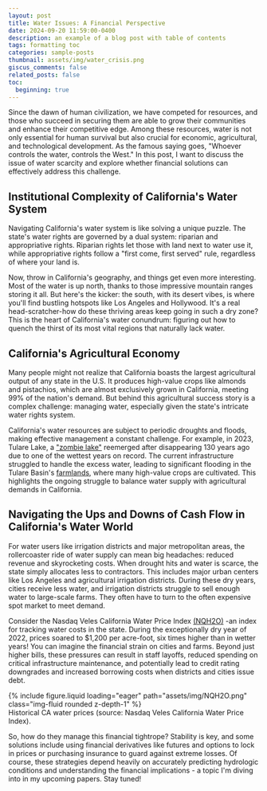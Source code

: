 ```yaml
---
layout: post
title: Water Issues: A Financial Perspective 
date: 2024-09-20 11:59:00-0400
description: an example of a blog post with table of contents
tags: formatting toc
categories: sample-posts
thumbnail: assets/img/water_crisis.png
giscus_comments: false
related_posts: false
toc:
  beginning: true
---
```




Since the dawn of human civilization, we have competed for resources, and those who succeed in securing them are able to grow their communities and enhance their competitive edge. Among these resources, water is not only essential for human survival but also crucial for economic, agricultural, and technological development. As the famous saying goes, "Whoever controls the water, controls the West." In this post, I want to discuss the issue of water scarcity and explore whether financial solutions can effectively address this challenge.


## Institutional Complexity of California's Water System

Navigating California's water system is like solving a unique puzzle. The state's water rights are governed by a dual system: riparian and appropriative rights. Riparian rights let those with land next to water use it, while appropriative rights follow a "first come, first served" rule, regardless of where your land is.   

Now, throw in California's geography, and things get even more interesting. Most of the water is up north, thanks to those impressive mountain ranges storing it all. But here's the kicker: the south, with its desert vibes, is where you'll find bustling hotspots like Los Angeles and Hollywood. It's a real head-scratcher-how do these thriving areas keep going in such a dry zone? This is the heart of California's water conundrum: figuring out how to quench the thirst of its most vital regions that naturally lack water.

## California's Agricultural Economy

Many people might not realize that California boasts the largest agricultural output of any state in the U.S. It produces high-value crops like almonds and pistachios, which are almost exclusively grown in California, meeting 99% of the nation's demand. But behind this agricultural success story is a complex challenge: managing water, especially given the state's intricate water rights system.   

California's water resources are subject to periodic droughts and floods, making effective management a constant challenge. For example, in 2023, Tulare Lake, a <a href="https://www.theguardian.com/us-news/2024/mar/24/california-tulare-lake-shrinking">"zombie lake"</a> reemerged after disappearing 130 years ago due to one of the wettest years on record. The current infrastructure struggled to handle the excess water, leading to significant flooding in the Tulare Basin's  <a href="https://fresnoland.org/2023/03/27/flooding-out-other-farmers-was-premeditated-by-the-powerful-j-g-boswell-company-one-farmer-asserts/#:~:text=What's%20at%20stake%3F-,Flooding%20over%20miles%20of%20farmland%20north%20and%20east%20of%20the,lake%20first%20which%20would%20have">farmlands</a>, where many high-value crops are cultivated. This highlights the ongoing struggle to balance water supply with agricultural demands in California.

## Navigating the Ups and Downs of Cash Flow in California's Water World

For water users like irrigation districts and major metropolitan areas, the rollercoaster ride of water supply can mean big headaches: reduced revenue and skyrocketing costs. When drought hits and water is scarce, the state simply allocates less to contractors. This includes major urban centers like Los Angeles and agricultural irrigation districts. During these dry years, cities receive less water, and irrigation districts struggle to sell enough water to large-scale farms. They often have to turn to the often expensive spot market to meet demand.

Consider the Nasdaq Veles California Water Price Index  <a href="https://indexes.nasdaqomx.com/Index/History/NQH2O">(NQH2O)</a> -an index for tracking water costs in the state. During the exceptionally dry year of 2022, prices soared to $1,200 per acre-foot, six times higher than in wetter years! You can imagine the financial strain on cities and farms. Beyond just higher bills, these pressures can result in staff layoffs, reduced spending on critical infrastructure maintenance, and potentially lead to credit rating downgrades and increased borrowing costs when districts and cities issue debt.
<div class="row mt-3">
    <div class="col-sm mt-3 mt-md-0">
        {% include figure.liquid loading="eager" path="assets/img/NQH2O.png" class="img-fluid rounded z-depth-1" %}
    </div>
</div>
<div class="caption">
   Historical CA water prices (source: Nasdaq Veles California Water Price Index).
</div>

So, how do they manage this financial tightrope? Stability is key, and some solutions include using financial derivatives like futures and options to lock in prices or purchasing insurance to guard against extreme losses. Of course, these strategies depend heavily on accurately predicting hydrologic conditions and understanding the financial implications - a topic I'm diving into in my upcoming papers. Stay tuned!
